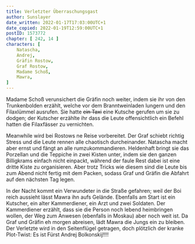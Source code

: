```yaml
---
title: Verletzter Überraschungsgast
author: Sunslayer
date_written: 2022-01-17T17:03:00UTC+1
date_copied: 2022-01-19T12:59:00UTC+1
postID: 1573772
chapter: [ 242, 14 ]
characters: [
    Natascha,
    Andrej,
    Gräfin Rostow,
    Graf Rostow,
    Madame Schoß,
    Mawra,
]
---
```

Madame Schoß verunsichert die Gräfin noch weiter, indem sie ihr von den Trunkenbolden erzählt, welche vor dem Branntweinladen lungern und den Filaxlümmel ausrufen. Sie hatte ~~ein Taxi~~ eine Kutsche gerufen um sie zu dodgen; der Kutscher erzählte ihr dass die Leute offensichtlich ein Befehl hatten die Filaxfässer zu vernichten.

Meanwhile wird bei Rostows ne Reise vorbereitet. Der Graf schiebt richtig Stress und die Leute rennen alle chaotisch durcheinander. Natascha macht aber ernst und fängt an alle rumzukommandieren.
Heldenhaft bringt sie das Porzellan und die Teppiche in zwei Kisten unter, indem sie den ganzen Billigkrams einfach nicht einpackt, während der faule Rest dabei ist eine dritte Kiste zu organisieren. Aber trotz Tricks wie diesem sind die Leute bis zum Abend nicht fertig mit dem Packen, sodass Graf und Gräfin die Abfahrt auf den nächsten Tag legen.

In der Nacht kommt ein Verwundeter in die Straße gefahren; weil der Boi reich aussieht lässt Mawra ihn aufs Gelände. Ebenfalls am Start ist ein Kutscher, ein alter Kammerdiener, ein Arzt und zwei Soldaten. Der Kammerdiener erzählt, dass sie die Person noch lebend heimbringen wollen, der Weg zum Anwesen (ebenfalls in Moskau) aber noch weit ist. Da Graf und Gräfin eh morgen abreisen, lädt Mawra die Jungs ein zu bleiben. Der Verletzte wird in den Seitenflügel getragen, doch plötzlich der kranke Plot-Twist: Es ist Fürst Andrej Bolkonskij!!!! 